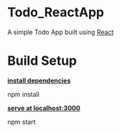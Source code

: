 # Todo_ReactApp
A simple Todo App built using <a href="https://reactjs.org/">React</a> 

# Build Setup
<u>**install dependencies**</u>

npm install

<u>**serve at localhost:3000**</u>

npm start
